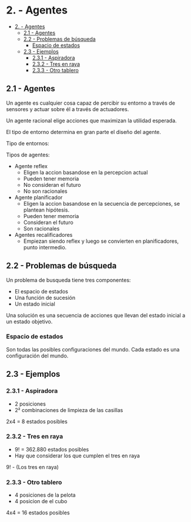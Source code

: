 # 2. - Agentes

- [2. - Agentes](#2---agentes)
  - [2.1 - Agentes](#21---agentes)
  - [2.2 - Problemas de búsqueda](#22---problemas-de-búsqueda)
    - [Espacio de estados](#espacio-de-estados)
  - [2.3 - Ejemplos](#23---ejemplos)
    - [2.3.1 - Aspiradora](#231---aspiradora)
    - [2.3.2 - Tres en raya](#232---tres-en-raya)
    - [2.3.3 - Otro tablero](#233---otro-tablero)

## 2.1 - Agentes

Un agente es cualquier cosa capaz de percibir su entorno a través de sensores y actuar sobre él a través de actuadores.

Un agente racional elige acciones que maximizan la utilidad esperada.

El tipo de entorno determina en gran parte el diseño del agente.

Tipo de entornos:

Tipos de agentes:

- Agente reflex
  - Eligen la accion basandose en la percepcion actual
  - Pueden tener memoria
  - No consideran el futuro
  - No son racionales
- Agente planificador
  - Eligen la accion basandose en la secuencia de percepciones, se plantean hipótesis.
  - Pueden tener memoria
  - Consideran el futuro
  - Son racionales
- Agentes recalificadores
  - Empiezan siendo reflex y luego se convierten en planificadores, punto intermedio.

## 2.2 - Problemas de búsqueda

Un problema de busqueda tiene tres componentes:

- El espacio de estados
- Una función de sucesión
- Un estado inicial

Una solución es una secuencia de acciones que llevan del estado inicial a un estado objetivo.

### Espacio de estados

Son todas las posibles configuraciones del mundo. Cada estado es una configuración del mundo.

## 2.3 - Ejemplos

### 2.3.1 - Aspiradora

- 2 posiciones
- 2² combinaciones de limpieza de las casillas

2x4 = 8 estados posibles

### 2.3.2 - Tres en raya

- 9! = 362.880 estados posibles
- Hay que considerar los que cumplen el tres en raya

9! - (Los tres en raya)

### 2.3.3 - Otro tablero

- 4 posiciones de la pelota
- 4 posicion de el cubo

4x4 = 16 estados posibles
